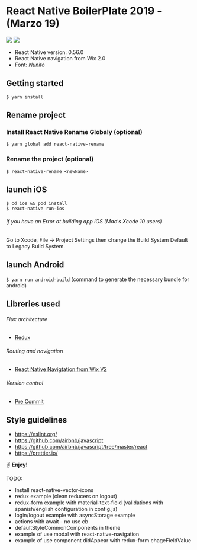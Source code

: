 # React Native BoilerPlate 2019 - (Marzo 19)

<img src="https://lh3.googleusercontent.com/T2Q-h2WaQM1fpwaK25LEuE_uBVXIfxaskXRja_2FMQ0t0Z2-QGbNerokJ0xkW86C0Y-KRDVoai4qCX7yB0fyzCCHu9-uO_-4CMEQRSJK4FAk21cCKFzzhmB--_vfu3sM7G3q5YFIxYb5iqvQhBcZgJwDg_1RnCrzj-5-TxeKn7rPdSHQN3m2ZP7v9fR9UVqofPAhH94sb_t7Rtoky8xdHozbjx4Jgx5Vu93PdoE6qSXVco302woSCl1pJbkwdRAAU6gMnVFpaAIWY-Uh272ErIv_Y95A2YxjmaGMoXh5oFjfY2GoU9cgkSv_TGAITL2AJHNkEGfi08khW7aoXSPPDLJszRm22Dcg7JdmC5O7pxmAu5IxgOu5MQCHBDstQciWI6bTk9W9yahbjNOdp5kBGGsQ_1ELfhbN5_0PFsSu1XPcYC_UqVbRVsGBN_2oNmakgRbnqheX_DkGILFbVmZFIq9TXSqUXgQ1wrLCVvhbmiPdGmydRixK0-vdjR_A2yPRlyoPS78A5cdSRfnBtvwGHeXuDPU4OxaI03SqFQlzWtcfY_QwPoLixTbnKaVn8S6dM_j0FdQjrlInHucIqcRtrbZwlX-_A1LK66oEqiY=w2880-h1530">
<img src="https://lh3.googleusercontent.com/cnZeS4rpZwFo0JhqXi71cZyeVRoMlmFK-klk3uiDlL1vwc5TgQGfm7A9yAuf0trR9f2C75690ICcK0umFGLnziQugcvrAyGEOP9EohvF49ci_L01V8pRkXKXEC1ozvm_rVJJNYjyd6ub_F-7YyklmcPLpPpTzp3y5m7TpBPqGTSU3IwyUorPyqC7NT-u7317NawoqmMxJ5Ae0EvwUbCPJU-M2abd0M0ijw584hVybNsVhYoojyg_hfefGXs8py31c4ZAaQQtnEasZ7X-r-TOmfjPv1QAMDpQwXOLQ54IyABnUTVv_hyqIW_8ND60JxJUe4VY83YwI03QEY8BS3Jrk_lhUrHe58T7i4TnAK9WbBY9ckwgv7biCZh3XT-kXc2-R-Iovt9e-vjhh0rjVYm2D9Wcp2kV9YCo6s1uBf0JWCgjz2Ybd6jsRoTWN0gug3nFrc-rnHabsF_THLbwg1w5gtIx17ZFwhXhSwcUPgh7LKOU66e26N3bFYAElBHU_YKjAeHycyU9123MaleYjfzyQiSUMaA8tXhfCITkGveyJXiynKyk2vReag0HfISDSe6_pHySmh8x0YbPsUC7L7ahTE1gqgzi-QXeFOqBf5A=w2880-h1530">

- React Native version: 0.56.0
- React Native navigation from Wix 2.0
- Font: _Nunito_

## Getting started

```
$ yarn install
```

## Rename project

### Install React Native Rename Globaly (optional)

```
$ yarn global add react-native-rename
```

### Rename the project (optional)

```
$ react-native-rename <newName>
```

## launch iOS

```
$ cd ios && pod install
$ react-native run-ios
```

###### If you have an Error at building app iOS (Mac's Xcode 10 users)

Go to Xcode, File -> Project Settings then change the Build System Default to Legacy Build System.

## launch Android

`$ yarn run android-build` (command to generate the necessary bundle for android)

## Libreries used

###### Flux architecture

- [Redux](https://redux.js.org/introduction)

###### Routing and navigation

- [React Native Navigtation from Wix V2](https://github.com/wix/react-native-navigation)

###### Version control

- [Pre Commit](https://github.com/pre-commit/pre-commit)

## Style guidelines

- https://eslint.org/
- https://github.com/airbnb/javascript
- https://github.com/airbnb/javascript/tree/master/react
- https://prettier.io/

:v: **Enjoy!**

TODO:

- Install react-native-vector-icons
- redux example (clean reducers on logout)
- redux-form example with material-text-field (validations with spanish/english configuration in config.js)
- login/logout example with asyncStorage example
- actions with await - no use cb
- defaultStyleCommonComponents in theme
- example of use modal with react-native-navigation
- example of use component didAppear with redux-form chageFieldValue
